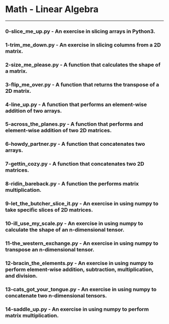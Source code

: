 # Math - Linear Algebra
----------
### 0-slice_me_up.py - An exercise in slicing arrays in Python3.

### 1-trim_me_down.py - An exercise in slicing columns from a 2D matrix.

### 2-size_me_please.py - A function that calculates the shape of a matrix.

### 3-flip_me_over.py - A function that returns the transpose of a 2D matrix.

### 4-line_up.py - A function that performs an element-wise addition of two arrays.

### 5-across_the_planes.py - A function that performs and element-wise addition of two 2D matrices.

### 6-howdy_partner.py - A function that concatenates two arrays.

### 7-gettin_cozy.py - A function that concatenates two 2D matrices.

### 8-ridin_bareback.py - A function the performs matrix multiplication.

### 9-let_the_butcher_slice_it.py - An exercise in using numpy to take specific slices of 2D matrices.

### 10-ill_use_my_scale.py - An exercise in using numpy to calculate the shape of an n-dimensional tensor.

### 11-the_western_exchange.py - An exercise in using numpy to transpose an n-dimensional tensor.

### 12-bracin_the_elements.py - An exercise in using numpy to perform element-wise addition, subtraction, multiplication, and division.

### 13-cats_got_your_tongue.py - An exercise in using numpy to concatenate two n-dimensional tensors.

### 14-saddle_up.py - An exercise in using numpy to perform matrix multiplication.
